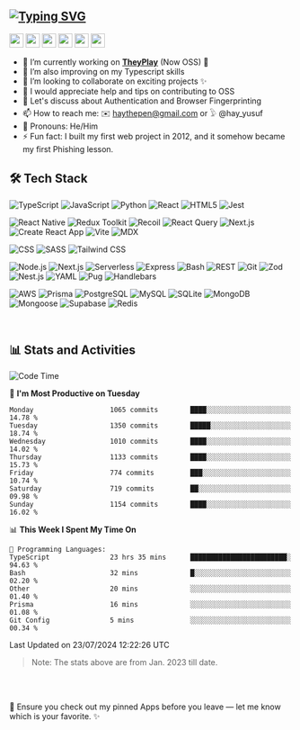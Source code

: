 
[![Typing SVG](https://readme-typing-svg.demolab.com?font=Fira+Code&duration=4000&pause=400&color=F700C4&width=451&lines=Hello+there+%F0%9F%91%8B%F0%9F%8F%BD;+I+am+Yusuf+Abdulhafeez+%F0%9F%91%A8%F0%9F%8F%BD%E2%80%8D%F0%9F%92%BB;++I+build+magical+web+applications+%E2%9C%A8+;And+write+impactful+content+%F0%9F%93%9A;Looking+forward+to+collaborating...;And+also+learning+from+you!+%F0%9F%A4%9D)](https://git.io/typing-svg)
---
<p>
      <a href="https://hayven.vercel.app" target="_blank"><img src="https://img.shields.io/badge/OFFICIAL_WEBSITE-%23333333.svg?&style=for-the-badge&logo=hashnode&logoColor=white" height=25></a>
    <a href="https://www.linkedin.com/in/yusuf-abdulhafeez" target="_blank"><img src="https://img.shields.io/badge/linkedin-%230077B5.svg?&style=for-the-badge&logo=linkedin&logoColor=white" height=25></a>  
      <a href="mailto:haythepen@gmail.com" target="_blank"><img src="https://img.shields.io/badge/Gmail-%23D14836.svg?&style=for-the-badge&logo=gmail&logoColor=white" height=25></a>
  <a href="https://www.twitter.com/hay_yusuf" target="_blank"><img src="https://img.shields.io/badge/twitter-%231DA1F2.svg?&style=for-the-badge&logo=twitter&logoColor=white" height=25></a> 
  <a href="https://dev.to/hayveno" target="_blank"><img src="https://img.shields.io/badge/DEV.TO-%230A0A0A.svg?&style=for-the-badge&logo=dev-dot-to&logoColor=white" height=25></a>
    <a href="https://hayven.hashnode.dev/" target="_blank"><img src="https://img.shields.io/badge/Hashnode-2962FF?style=for-the-badge&logo=hashnode&logoColor=white" height=25></a>
  

  <!--   <a href="https://www.youtube.com/hayusuf"><img src="https://img.shields.io/badge/youtube-%2312100E.svg?&style=for-the-badge&logo=youtube&logoColor=white" height=25></a>  -->
</p>


- 🔭 I’m currently working on  [**TheyPlay**](https://github.com/hayveno/theyPlay) (Now OSS) 🎉
- 🌱 I’m also improving on my Typescript skills
- 👯 I’m looking to collaborate on exciting projects ✨
- 🤔 I would appreciate help and tips on contributing to OSS
- 💬 Let's discuss about Authentication and Browser Fingerprinting
- 📫 How to reach me: ✉️ haythepen@gmail.com  or   𓅱 @hay_yusuf
- 🙂 Pronouns: He/Him
- ⚡ Fun fact: I built my first web project in 2012, and it somehow became my first Phishing lesson.

## 🛠 Tech Stack

<p>
  <img alt="TypeScript" src="https://img.shields.io/badge/-TypeScript-007ACC?style=flat-square&logo=typescript&logoColor=white" />
  <img alt="JavaScript" src="https://img.shields.io/badge/-JavaScript-F7DF1E?style=flat-square&logo=javascript&logoColor=white" />
<img alt="Python" src="https://img.shields.io/badge/-Python-3670A0?style=flat-square&logo=python&logoColor=white" />
  <img alt="React" src="https://img.shields.io/badge/-React-61DAFB?style=flat-square&logo=react&logoColor=white" />
  <img alt="HTML5" src="https://img.shields.io/badge/-HTML5-E34F26?style=flat-square&logo=html5&logoColor=white" />
  <img alt="Jest" src="https://img.shields.io/badge/-Jest-C21325?style=flat-square&logo=jest&logoColor=white" />
</p>

<p>
  <img alt="React Native" src="https://img.shields.io/badge/-React%20Native-2C2D2E?style=flat-square&logo=react&logoColor=white" />
  <img alt="Redux Toolkit" src="https://img.shields.io/badge/-Redux%20Toolkit-764ABC?style=flat-square&logo=redux&logoColor=white" />
 <img alt="Recoil" src="https://img.shields.io/badge/-Recoil-5D5D5D?style=flat-square&logo=recoil&logoColor=white" />
<img alt="React Query" src="https://img.shields.io/badge/-React%20Query-FF4154?style=flat-square&logo=react-query&logoColor=white" />
<img alt="Next.js" src="https://img.shields.io/badge/-Next.js-000000?style=flat-square&logo=next.js&logoColor=white" />
<img alt="Create React App" src="https://img.shields.io/badge/-Create%20React%20App-61DAFB?style=flat-square&logo=create-react-app&logoColor=white" />
<img alt="Vite" src="https://img.shields.io/badge/-Vite-646CFF?style=flat-square&logo=vite&logoColor=white" />
<img alt="MDX" src="https://img.shields.io/badge/-MDX-000000?style=flat-square&logo=mdx&logoColor=white" />

</p>

<p>
  <img alt="CSS" src="https://img.shields.io/badge/-CSS-1572B6?style=flat-square&logo=css3&logoColor=white" />
  <img alt="SASS" src="https://img.shields.io/badge/-SASS-CC6699?style=flat-square&logo=sass&logoColor=white" />
  <img alt="Tailwind CSS" src="https://img.shields.io/badge/-Tailwind_CSS-38B2AC?style=flat-square&logo=tailwind-css&logoColor=white" />
</p>

<p>
  <img alt="Node.js" src="https://img.shields.io/badge/-Node.js-339933?style=flat-square&logo=node.js&logoColor=white" />
  <img alt="Next.js" src="https://img.shields.io/badge/-Next.js-000000?style=flat-square&logo=next.js&logoColor=white" />
  <img alt="Serverless" src="https://img.shields.io/badge/-Serverless-FD5750?style=flat-square&logo=serverless&logoColor=white" />
  <img alt="Express" src="https://img.shields.io/badge/-Express-000000?style=flat-square&logo=Express&logoColor=white" />
  <img alt="Bash" src="https://img.shields.io/badge/-Bash-4EAA25?style=flat-square&logo=gnu-bash&logoColor=white" />
  <img alt="REST" src="https://img.shields.io/badge/-REST-1B1B1B?style=flat-square&logo=rest&logoColor=white" />
  <img alt="Git" src="https://img.shields.io/badge/-Git-F05032?style=flat-square&logo=git&logoColor=white" />
 <img alt="Zod" src="https://img.shields.io/badge/-Zod-2B3840?style=flat-square" />
    <img alt="Nest.js" src="https://img.shields.io/badge/-Nest.js-E0234E?style=flat-square&logo=nestjs&logoColor=white" />
    <img alt="YAML" src="https://img.shields.io/badge/-YAML-000000?style=flat-square&logo=yaml&logoColor=white" />
<img alt="Pug" src="https://img.shields.io/badge/-Pug-A86454?style=flat-square&logo=pug&logoColor=white" />
<img alt="Handlebars" src="https://img.shields.io/badge/-Handlebars-000000?style=flat-square&logo=handlebars.js&logoColor=white" />


</p>




<p>
<img alt="AWS" src="https://img.shields.io/badge/-AWS-232F3E?style=flat-square&logo=amazon-aws&logoColor=white" />
    <img alt="Prisma" src="https://img.shields.io/badge/-Prisma-2D3748?style=flat-square&logo=Prisma&logoColor=white" />
  <img alt="PostgreSQL" src="https://img.shields.io/badge/-PostgreSQL-336791?style=flat-square&logo=postgresql&logoColor=white" />
  <img alt="MySQL" src="https://img.shields.io/badge/-MySQL-4479A1?style=flat-square&logo=mysql&logoColor=white" />
  <img alt="SQLite" src="https://img.shields.io/badge/-SQLite-003B57?style=flat-square&logo=sqlite&logoColor=white" />
  <img alt="MongoDB" src="https://img.shields.io/badge/-MongoDB-47A248?style=flat-square&logo=MongoDB&logoColor=white" />
  <img alt="Mongoose" src="https://img.shields.io/badge/-Mongoose-880000?style=flat-square&logo=MongoDB&logoColor=white" />
  <img alt="Supabase" src="https://img.shields.io/badge/-Supabase-333333?style=flat-square&logo=supabase&logoColor=007FFF" />
  <img alt="Redis" src="https://img.shields.io/badge/-Redis-DC382D?style=flat-square&logo=Redis&logoColor=white" />

</p>


<br/>

## 📊 Stats and Activities 
 
<!-- <div style="display:flex; flex-gap:3em;">
  <a href="https://github.com/hayveno" style="margin-left:10px;">
    <img height="180em" align="center" src="https://github-readme-stats.vercel.app/api?username=hayveno&show_icons=true&theme=radical" />
  </a>
  <img height="180em" align="center" src="https://github-readme-stats.vercel.app/api/top-langs/?username=hayveno&theme=buefy&layout=compact&theme=radical" />
</div> 
<br/>

<!--START_SECTION:waka-->
![Code Time](http://img.shields.io/badge/Code%20Time-1%2C244%20hrs%2056%20mins-blue)

📅 **I'm Most Productive on Tuesday** 

```text
Monday                   1065 commits        ████░░░░░░░░░░░░░░░░░░░░░   14.78 % 
Tuesday                  1350 commits        █████░░░░░░░░░░░░░░░░░░░░   18.74 % 
Wednesday                1010 commits        ████░░░░░░░░░░░░░░░░░░░░░   14.02 % 
Thursday                 1133 commits        ████░░░░░░░░░░░░░░░░░░░░░   15.73 % 
Friday                   774 commits         ███░░░░░░░░░░░░░░░░░░░░░░   10.74 % 
Saturday                 719 commits         ██░░░░░░░░░░░░░░░░░░░░░░░   09.98 % 
Sunday                   1154 commits        ████░░░░░░░░░░░░░░░░░░░░░   16.02 % 
```


📊 **This Week I Spent My Time On** 

```text
💬 Programming Languages: 
TypeScript               23 hrs 35 mins      ████████████████████████░   94.63 % 
Bash                     32 mins             █░░░░░░░░░░░░░░░░░░░░░░░░   02.20 % 
Other                    20 mins             ░░░░░░░░░░░░░░░░░░░░░░░░░   01.40 % 
Prisma                   16 mins             ░░░░░░░░░░░░░░░░░░░░░░░░░   01.08 % 
Git Config               5 mins              ░░░░░░░░░░░░░░░░░░░░░░░░░   00.34 % 
```


 Last Updated on 23/07/2024 12:22:26 UTC
<!--END_SECTION:waka-->
> Note: The stats above are from Jan. 2023 till date.
<br/>

<!--![Spotify recently played](https://spotify-recently-played-readme.vercel.app/api?user=317stts2iim4xivtp4slychksqqa&unique=true&count=2&width=432) -->

<br/>

🔔 Ensure you check out my pinned Apps before you leave — let me know which is your favorite. ✨








